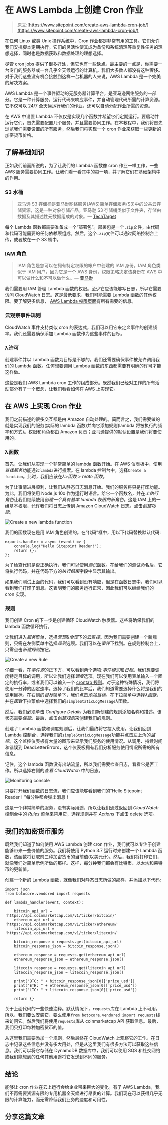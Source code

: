 # 在 AWS Lambda 上创建 Cron 作业

> 原文:[https://www.sitepoint.com/create-aws-lambda-cron-job/](https://www.sitepoint.com/create-aws-lambda-cron-job/)

在任何 Linux 或类 Unix 操作系统中，Cron 作业都是非常有用的工具。它们允许我们安排脚本定期执行。它们的灵活性使其成为备份和系统清理等重复性任务的理想选择，同时也是数据获取和数据处理的理想选择。

尽管 cron jobs 提供了很多好处，但它也有一些缺点。最主要的一点是，你需要一台专门的服务器或一台几乎全天候运行的计算机。我们大多数人都没有这种奢侈。对于我们这些没有机会接触到这样一台机器的人来说，AWS Lambda 是一个完美的解决方案。

AWS Lambda 是一个事件驱动的无服务器计算平台，是亚马逊网络服务的一部分。它是一种计算服务，运行代码来响应事件，并自动管理代码所需的计算资源。它不仅可以 24/7 全天候运行我们的作业，还可以自动分配作业所需的资源。

在 AWS 中设置 Lambda 不仅仅是实现几个函数并希望它们定期运行。要启动并运行它们，首先需要配置几个服务，并且需要协同工作。在本教程中，我们将首先浏览我们需要设置的所有服务，然后我们将实现一个 cron 作业来获取一些更新的加密货币价格。

## 了解基础知识

正如我们前面所说的，为了让我们的 Lambda 函数像 cron 作业一样工作，一些 AWS 服务需要协同工作。让我们看一看其中的每一项，并了解它们在基础架构中的作用。

### S3 水桶

> 亚马逊 S3 存储桶是亚马逊网络服务(AWS)简单存储服务(S3)中的公共云存储资源，这是一种对象存储产品。亚马逊 S3 存储桶类似于文件夹，存储由数据及其描述性元数据组成的对象。— [TechTarget](https://searchaws.techtarget.com/definition/AWS-bucket)

每个 Lambda 函数都需要准备成一个“部署包”。部署包是一个`.zip`文件，由代码和代码可能需要的任何依赖项组成。然后，这个`.zip`文件可以通过网络控制台上传，或者放在一个 S3 桶中。

### IAM 角色

> IAM 角色是您可以在拥有特定权限的帐户中创建的 IAM 身份。IAM 角色类似于 IAM 用户，因为它是一个 AWS 身份，权限策略决定该身份在 AWS 中可以做什么和不可以做什么。— [亚马逊](https://docs.aws.amazon.com/IAM/latest/UserGuide/id_roles.html)

我们需要用 IAM 管理 Lambda 函数的权限。至少它应该能够写日志，所以它需要访问 CloudWatch 日志。这是最低要求，我们可能需要 Lambda 函数的其他权限。要了解更多信息， [AWS Lambda 权限页面](https://docs.aws.amazon.com/lambda/latest/dg/lambda-permissions.html)有所有需要的信息。

### 云观察事件规则

CloudWatch 事件支持类似 cron 的表达式，我们可以用它来定义事件的创建频率。我们还需要确保添加 Lambda 函数作为这些事件的目标。

### λ许可

创建事件并以 Lambda 函数为目标是不够的。我们还需要确保事件被允许调用我们的 Lambda 函数。任何想要调用 Lambda 函数的东西都需要有明确的许可才能这样做。

这些是我们 AWS Lambda cron 工作的组成部分。既然我们已经对工作的所有活动部分有了一个概念，让我们看看如何在 AWS 上实现它。

## 在 AWS 上实现 Cron 作业

我们之前描述的很多交互都是由 Amazon 自动处理的。简而言之，我们需要做的就是实现我们的服务(实际的 lambda 函数)并向它添加规则(lambda 将被执行的频率和方式)。权限和角色都由 Amazon 负责；亚马逊提供的默认设置是我们将要使用的。

### λ函数

首先，让我们从实现一个非常简单的 lambda 函数开始。在 AWS 仪表板中，使用*查找服务*功能通过`lambda`进行搜索。在 lambda 控制台中，选择`Create a function`。此时，我们应该在*λ*>*函数* > *reate 函数*。

为了让事情进展顺利，让我们从静态日志消息开始。我们的服务将只是打印功能。为此，我们将使用 Node.js 10x 作为运行时语言。给它一个函数名，并在*上执行角色*让我们继续使用*创建一个具有基本 lambda 权限的新角色*。这是 IAM 上的一组基本权限，允许我们将日志上传到 Amazon CloudWatch 日志。点击*创建功能*。

![Create a new lambda function](../Images/f865081ee61d1e671940de31313fc6f5.png)

我们的函数现在是用 IAM 角色创建的。在“代码”框中，用以下代码替换默认代码:

```
exports.handler = async (event) => {
    console.log("Hello Sitepoint Reader!");
    return {};
}; 
```

为了检查代码是否正确执行，我们可以使用*测试*函数。在给我们的测试命名后，它将执行代码，并在代码下方的*执行结果*字段中显示其输出。

如果我们测试上面的代码，我们可以看到没有响应，但是在函数日志中，我们可以看到我们打印了消息。这表明我们的服务运行正常，因此我们可以继续我们的 cron 实现。

### 规则

我们创建 Cron 的下一步是创建循环 CloudWatch 触发器。这些将确保我们的 lambda 函数循环执行。

让我们进入*服务*菜单，选择*管理&治理*下的*云监控*。因为我们需要创建一个新规则，只需在左侧菜单中选择*规则*选项。我们可以在*事件*下找到。在规则控制台上，只需点击*新建规则*按钮。

![Create a new Rule](../Images/e7fa5c1ae29a2591f5302b0106173c77.png)

仔细一看，在*事件源*的正下方，可以看到两个选项:*事件模式*和*日程*。我们想要调度特定目标的调用，所以让我们选择*调度*选项。现在我们可以使用表单输入一个固定的执行率，或者我们可以输入一个 [crontab 规则](https://en.wikipedia.org/wiki/Cron#Overview)。对于这种特殊情况，我们将使用一分钟的固定速率。选择了我们的比率后，我们知道需要选择什么将是我们的调用目标。在右侧的*目标*菜单下，我们点击*添加目标*。在下拉菜单中选择*λ函数*，并在*函数*下拉菜单中选择我们的`simpleStaticLogMessage`λ函数。

然后，我们必须单击 *Configure Details* 为我们新创建的规则添加名称和描述。该状态需要*使能*。最后，点击*创建规则*来创建我们的规则。

创建了 Lambda 函数和调度规则后，让我们最终将它投入使用。让我们回到 Lambda 控制台，选择我们的`simpleStaticLogMessage`功能并点击左上角的*监控*。这个监控仪表板有大量的图形来显示我们服务的使用情况。从调用、持续时间和错误到 DeadLetterErrors，这个仪表板拥有我们分析服务使用情况所需的所有信息。

记住，这个 lambda 函数没有出站流量，所以我们需要检查日志，看看它是否工作。所以选择右侧的*查看 CloudWatch* 中的日志。

![Monitoring console](../Images/de93af0d07d0fb6a81879afcf65c5639.png)

只要打开我们函数的日志流，我们应该能够看到我们的“Hello Sitepoint Reader！”每分钟都会弹出消息！

这是一个非常简单的服务，没有实际用途，所以让我们通过返回到 *CloudWatch* 控制台中的 *Rules* 菜单来禁用它，选择规则并在 *Actions* 下点击 delete 选项。

## 我们的加密货币服务

既然我们知道了如何使用 AWS Lambda 创建 cron 作业，我们就可以专注于创建能够带来一些价值的服务。我们将使用 Python 3.7 运行时来创建一个 Lambda 函数，该函数将获取前三种加密货币的当前值(以美元计)。然后，我们将打印它们，就像我们对简单示例所做的那样。这样，每分钟我们都会有比特币、以太坊和莱特币的更新值。

创建一个新的 Lambda 函数，就像我们对静态日志所做的那样，并添加以下代码:

```
import json
from botocore.vendored import requests

def lambda_handler(event, context):

    bitcoin_api_url = 'https://api.coinmarketcap.com/v1/ticker/bitcoin/'
    ethereum_api_url = 'https://api.coinmarketcap.com/v1/ticker/ethereum/'
    litecoin_api_url = 'https://api.coinmarketcap.com/v1/ticker/litecoin/'

    bitcoin_response = requests.get(bitcoin_api_url)
    bitcoin_response_json = bitcoin_response.json()

    ethereum_response = requests.get(ethereum_api_url)
    ethereum_response_json = ethereum_response.json()

    litecoin_response = requests.get(litecoin_api_url)
    litecoin_response_json = litecoin_response.json()

    print("BTC: " + bitcoin_response_json[0]['price_usd'])
    print("ETH: " + ethereum_response_json[0]['price_usd'])
    print("LTC: " + litecoin_response_json[0]['price_usd'])

    return {} 
```

关于上面代码的一些快速注释。默认情况下，`requests`库在 Lambda 上不可用。所以，我们要么安装它，要么使用`from botocore.vendored import requests`线来访问它。然后我们将使用`requests`库从 coinmarketcap API 获取信息。最后，我们只打印每种加密货币的值。

从这里我们需要添加一个规则，然后最终在 CloudWatch 上观察它的工作。在日志中记录这些信息并没有多大用处，但是从这里我们有很多方法可以获取这些信息。我们可以将它存储在 DynamoDB 数据库中，我们可以使用 SQS 和社交网络或我们能想到的任何其他用途将它发送到不同的服务。

## 结论

能够让 cron 作业在云上运行会给企业带来巨大的变化。有了 AWS Lambda，我们不再需要资源有限的专用机器全天候进行昂贵的计算。我们现在可以获得几乎无限的计算能力，而无需降低我们业务的速度和可用性。

## 分享这篇文章